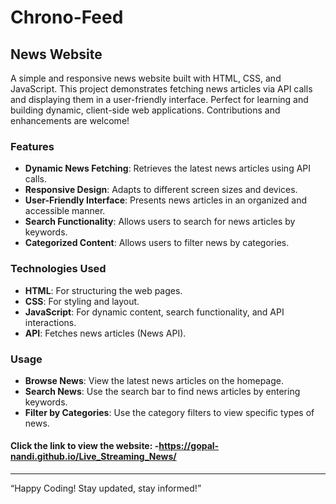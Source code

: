 # Chrono-Feed
## News Website
A simple and responsive news website built with HTML, CSS, and JavaScript. This project demonstrates fetching news articles via API calls and displaying them in a user-friendly interface. Perfect for learning and building dynamic, client-side web applications. Contributions and enhancements are welcome!

### Features

- **Dynamic News Fetching**: Retrieves the latest news articles using API calls.
- **Responsive Design**: Adapts to different screen sizes and devices.
- **User-Friendly Interface**: Presents news articles in an organized and accessible manner.
- **Search Functionality**: Allows users to search for news articles by keywords.
- **Categorized Content**: Allows users to filter news by categories.

### Technologies Used

- **HTML**: For structuring the web pages.
- **CSS**: For styling and layout.
- **JavaScript**: For dynamic content, search functionality, and API interactions.
- **API**: Fetches news articles (News API).

### Usage

- **Browse News**: View the latest news articles on the homepage.
- **Search News**: Use the search bar to find news articles by entering keywords.
- **Filter by Categories**: Use the category filters to view specific types of news.

#### Click the link to view the website: -https://gopal-nandi.github.io/Live_Streaming_News/

---

“Happy Coding! Stay updated, stay informed!”
